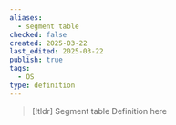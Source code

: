 ```yaml
---
aliases:
  - segment table
checked: false
created: 2025-03-22
last_edited: 2025-03-22
publish: true
tags:
  - OS
type: definition
---
```

>[!tldr] Segment table
>Definition here

